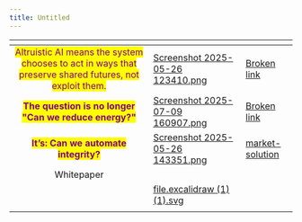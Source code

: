 ```yaml
---
title: Untitled
---
```


<table data-card-size="large" data-column-title-hidden data-view="cards" data-full-width="false"><thead><tr><th align="center"></th><th data-hidden data-card-cover data-type="files"></th><th data-hidden data-card-target data-type="content-ref"></th></tr></thead><tbody><tr><td align="center"><mark style="color:purple;">Altruistic AI means the system chooses to act in ways that preserve shared futures, not exploit them.</mark></td><td><a href="../assets/Screenshot 2025-05-26 123410.png">Screenshot 2025-05-26 123410.png</a></td><td><a href="broken-reference">Broken link</a></td></tr><tr><td align="center"><mark style="color:purple;"><strong>The question is no longer "Can we reduce energy?"</strong></mark></td><td><a href="../assets/Screenshot 2025-07-09 160907.png">Screenshot 2025-07-09 160907.png</a></td><td><a href="broken-reference">Broken link</a></td></tr><tr><td align="center"><mark style="color:purple;"><strong>It’s: Can we automate integrity?</strong></mark></td><td><a href="../assets/Screenshot 2025-05-26 143351.png">Screenshot 2025-05-26 143351.png</a></td><td><a href="../../energybalanceproject/market-solution/">market-solution</a></td></tr><tr><td align="center">Whitepaper</td><td></td><td></td></tr><tr><td align="center"></td><td><a href="../assets/file.excalidraw (1) (1).svg">file.excalidraw (1) (1).svg</a></td><td></td></tr><tr><td align="center"></td><td></td><td></td></tr></tbody></table>
